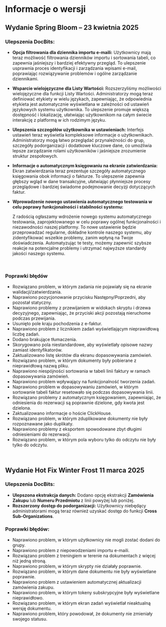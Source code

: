 # Informacje o wersji

## Wydanie Spring Bloom – 23 kwietnia 2025

### Ulepszenia DocBits:

* **Opcja filtrowania dla dziennika importu e-maili:** Użytkownicy mają teraz możliwość filtrowania dzienników importu i sortowania tabeli, co zapewnia jaśniejszy i bardziej efektywny przegląd. To ulepszenie usprawnia proces identyfikacji i zarządzania wpisami e-mail, poprawiając rozwiązywanie problemów i ogólne zarządzanie dziennikami.
* **Wsparcie wielojęzyczne dla Listy Wartości:** Rozszerzyliśmy możliwości wielojęzyczne dla funkcji Listy Wartości. Administratorzy mogą teraz definiować etykiety w wielu językach, zapewniając, że odpowiednia etykieta jest automatycznie wyświetlana w zależności od ustawień językowych systemu użytkownika. To ulepszenie promuje większą dostępność i lokalizację, ułatwiając użytkownikom na całym świecie interakcję z platformą w ich rodzimym języku.
* **Ulepszenia szczegółów użytkownika w ustawieniach:** Interfejs ustawień teraz wyświetla kompleksowe informacje o użytkownikach. Administratorzy mogą łatwo przeglądać przynależności do grup, szczegóły podorganizacji i dodatkowe kluczowe dane, co umożliwia lepsze zarządzanie rolami użytkowników i jaśniejsze zrozumienie struktur zespołowych.
* **Informacje o automatycznym księgowaniu na ekranie zatwierdzania:** Ekran zatwierdzania teraz prezentuje szczegóły automatycznego księgowania obok informacji o fakturze. To ulepszenie zapewnia głębszy wgląd w dane transakcyjne, ułatwiając płynniejsze procesy przeglądowe i bardziej świadome podejmowanie decyzji dotyczących faktur.
*   **Wprowadzenie nowego ustawienia automatycznego testowania w celu poprawy funkcjonalności i stabilności systemu:**

    Z radością ogłaszamy wdrożenie nowego systemu automatycznego testowania, zaprojektowanego w celu poprawy ogólnej funkcjonalności i niezawodności naszej platformy. To nowe ustawienie będzie przeprowadzać regularne, dokładne kontrole naszego systemu, aby zidentyfikować wszelkie problemy, zanim wpłyną na Twoje doświadczenia. Automatyzując te testy, możemy zapewnić szybsze reakcje na potencjalne problemy i utrzymać najwyższe standardy jakości naszego systemu.

    ​

### Poprawki błędów

* Rozwiązano problem, w którym zadania nie pojawiały się na ekranie walidacji/zatwierdzania.
* Naprawiono pozycjonowanie przycisku Następny/Poprzedni, aby pozostał statyczny.
* Naprawiono problemy z przewijaniem w widokach skryptu i drzewa decyzyjnego, zapewniając, że przyciski akcji pozostają nieruchome podczas przewijania.
* Usunięto pole kraju pochodzenia z e-faktur.
* Naprawiono problem z licznikiem zadań wyświetlającym nieprawidłową liczbę zadań.
* Dodano brakujące tłumaczenia.
* Skorygowano pola niestandardowe, aby wyświetlały opisowe nazwy zamiast identyfikatorów.
* Zaktualizowano listę skrótów dla ekranu dopasowywania zamówień.
* Rozwiązano problem, w którym dokumenty były pobierane z nieprawidłową nazwą pliku.
* Naprawiono niespójności sortowania w tabeli linii faktury w ramach dopasowywania zamówień.
* Naprawiono problem wpływający na funkcjonalność tworzenia zadań.
* Naprawiono problem w dopasowywaniu zamówień, w którym sortowanie tabeli faktur resetowało się podczas dopasowywania linii.
* Rozwiązano problemy z automatycznym księgowaniem, zapewniając, że odniesienia do rezerwacji są poprawnie dzielone, gdy kwota jest dzielona.
* Zaktualizowano informacje o hoście ClickHouse.
* Rozwiązano problem, w którym zduplikowane dokumenty nie były rozpoznawane jako duplikaty.
* Naprawiono problemy z eksportem spowodowane zbyt długimi odniesieniami do rezerwacji.
* Rozwiązano problem, w którym pola wyboru tylko do odczytu nie były tylko do odczytu.

​

## Wydanie Hot Fix Winter Frost 11 marca 2025

### Ulepszenia DocBits:

* **Ulepszona ekstrakcja danych:** Dodano opcję ekstrakcji **Zamówienia Zakupu** lub **Numeru Przedmiotu** z linii powyżej lub poniżej.
* **Rozszerzony dostęp do podorganizacji:** Użytkownicy niebędący administratorami mogą teraz również uzyskać dostęp do funkcji **Cross Sub-Organizations**.

### **Poprawki błędów:**

* Naprawiono problem, w którym użytkownicy nie mogli zostać dodani do grupy.
* Naprawiono problem z niepowodzeniami importu e-maili.
* Rozwiązano problem z treningiem w terenie na dokumentach z więcej niż jedną stroną.
* Naprawiono problem, w którym skrypty nie działały poprawnie.
* Rozwiązano problem, w którym dane dokumentu nie były wyświetlane poprawnie.
* Naprawiono problem z ustawieniem automatycznej aktualizacji zamówienia zakupu.
* Naprawiono problem, w którym tokeny subskrypcyjne były wyświetlane nieprawidłowo.
* Rozwiązano problem, w którym ekran zadań wyświetlał nieaktualną wersję dokumentu.
* Naprawiono problem, który powodował, że dokumenty nie zmieniały swojego statusu.

